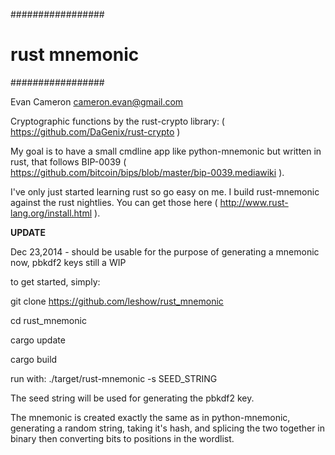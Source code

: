 #################
# rust mnemonic #
#################

Evan Cameron <cameron.evan@gmail.com>

Cryptographic functions by the rust-crypto library: ( https://github.com/DaGenix/rust-crypto )


My goal is to have a small cmdline app like python-mnemonic but written in
rust, that follows BIP-0039 ( https://github.com/bitcoin/bips/blob/master/bip-0039.mediawiki ).

I've only just started learning rust so go easy on me. I build rust-mnemonic
against the rust nightlies. You can get those here ( http://www.rust-lang.org/install.html ).

**UPDATE**

Dec 23,2014 - should be usable for the purpose of generating a mnemonic now,
pbkdf2 keys still a WIP


to get started, simply:

git clone https://github.com/leshow/rust_mnemonic

cd rust_mnemonic

cargo update

cargo build

run with:
./target/rust-mnemonic -s SEED_STRING

The seed string will be used for generating the pbkdf2 key.

The mnemonic is created exactly the same as in python-mnemonic,
generating a random string, taking it's hash, and splicing
the two together in binary then converting bits to positions in the wordlist.
